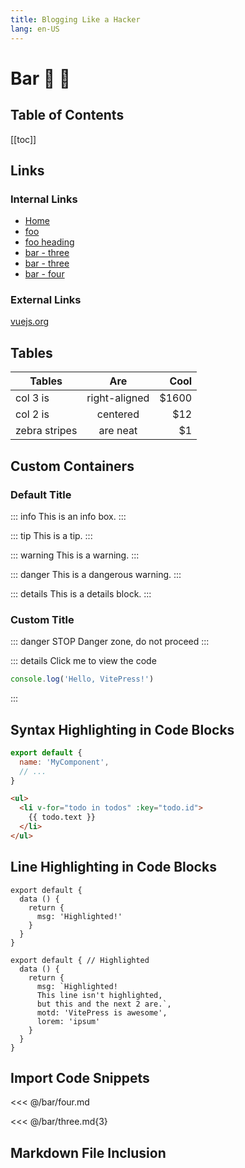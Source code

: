 ```yaml
---
title: Blogging Like a Hacker
lang: en-US
---
```


# Bar :tada: :100:

## Table of Contents
[[toc]]

## Links

### Internal Links
- [Home](/) <!-- sends the user to the root index.md -->
- [foo](/foo/) <!-- sends the user to index.html of directory foo -->
- [foo heading](./#heading) <!-- anchors user to a heading in the foo index file -->
- [bar - three](../bar/three) <!-- you can omit extention -->
- [bar - three](../bar/three.md) <!-- you can append .md -->
- [bar - four](../bar/four.html) <!-- or you can append .html -->

### External Links
[vuejs.org](https://vuejs.org/)

## Tables
| Tables        | Are           | Cool  |
| ------------- |:-------------:| -----:|
| col 3 is      | right-aligned | $1600 |
| col 2 is      | centered      |   $12 |
| zebra stripes | are neat      |    $1 |

## Custom Containers

### Default Title
::: info
This is an info box.
:::

::: tip
This is a tip.
:::

::: warning
This is a warning.
:::

::: danger
This is a dangerous warning.
:::

::: details
This is a details block.
:::

### Custom Title
::: danger STOP
Danger zone, do not proceed
:::

::: details Click me to view the code
```js
console.log('Hello, VitePress!')
```
:::

## Syntax Highlighting in Code Blocks
```js
export default {
  name: 'MyComponent',
  // ...
}
```

```html
<ul>
  <li v-for="todo in todos" :key="todo.id">
    {{ todo.text }}
  </li>
</ul>
```
## Line Highlighting in Code Blocks

```js{4}
export default {
  data () {
    return {
      msg: 'Highlighted!'
    }
  }
}
```

```js{1,4,6-8}
export default { // Highlighted
  data () {
    return {
      msg: `Highlighted!
      This line isn't highlighted,
      but this and the next 2 are.`,
      motd: 'VitePress is awesome',
      lorem: 'ipsum'
    }
  }
}
```

## Import Code Snippets

<<< @/bar/four.md

<<< @/bar/three.md{3}

## Markdown File Inclusion

<!--@include: ../foo/one.md-->
